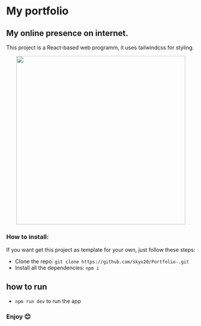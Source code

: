# My portfolio

## My online presence on internet. 

This project is a React-based web programm, it uses tailwindcss for styling. 

<p align="center">
  <img src="./app/assets/images/portfolio-img.png" width="450"/>
<p>

### How to install:

If you want get this project as template for your own, just follow these steps:
- Clone the repo: `git clone https://github.com/skyx20/Portfolio-.git`
- Install all the dependencies: `npm i` 

## how to run
- `npm run dev` to run the app

### Enjoy 😊

